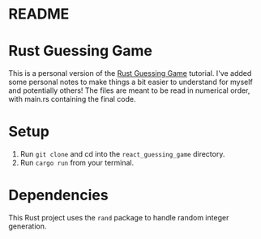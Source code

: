 # README

# Rust Guessing Game

This is a personal version of the [Rust Guessing Game](https://doc.rust-lang.org/book/ch02-00-guessing-game-tutorial.html) tutorial. I've added some personal notes to make things a bit easier to understand for myself and potentially others!
The files are meant to be read in numerical order, with main.rs containing the final code.

# Setup

1. Run `git clone` and cd into the `react_guessing_game` directory.
2. Run `cargo run` from your terminal.

# Dependencies

This Rust project uses the `rand` package to handle random integer generation.
